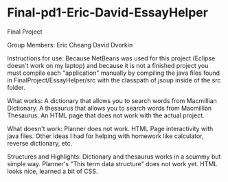 Final-pd1-Eric-David-EssayHelper
================================

Final Project

Group Members:
Eric Cheang
David Dvorkin

Instructions for use:
Because NetBeans was used for this project (Eclipse doesn't work on my laptop) and because it is not a finished project you must compile each "application" manually by compiling the java files found in FinalProject/EssayHelper/src with the classpath of jsoup inside of the src folder.

What works:
A dictionary that allows you to search words from Macmillian Dictionary.
A thesaurus that allows you to search words from Macmillian Thesaurus.
An HTML page that does not work with the actual project.

What doesn't work:
Planner does not work.
HTML Page interactivity with java files.
Other ideas I had for helping with homework like calculator, reverse dictionary, etc.

Structures and Highlights:
Dictionary and thesaurus works in a scummy but simple way.
Planner's "This term data structure" does not work yet.
HTML looks nice, learned a bit of CSS.


